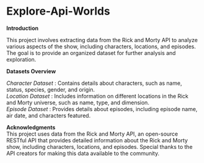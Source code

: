 # Explore-Api-Worlds

**Introduction**  

This project involves extracting data from the Rick and Morty API to analyze various aspects of the show, including characters, locations, and episodes. The goal is to provide an organized dataset for further analysis and exploration.  

**Datasets Overview**  

*Character Dataset* : Contains details about characters, such as name, status, species, gender, and origin.  
*Location Dataset* : Includes information on different locations in the Rick and Morty universe, such as name, type, and dimension.  
*Episode Dataset* : Provides details about episodes, including episode name, air date, and characters featured.  

**Acknowledgments**  
This project uses data from the Rick and Morty API, an open-source RESTful API that provides detailed information about the Rick and Morty show, including characters, locations, and episodes. Special thanks to the API creators for making this data available to the community.
